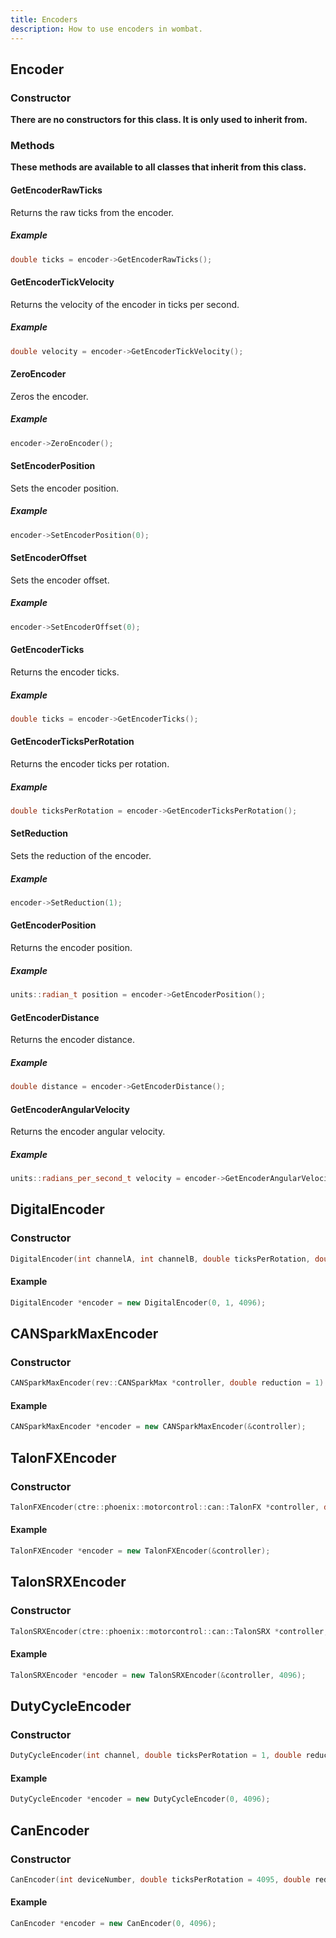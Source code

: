 ```yaml
---
title: Encoders
description: How to use encoders in wombat.
---
```


## Encoder

### Constructor

**There are no constructors for this class. It is only used to inherit from.**

### Methods

**These methods are available to all classes that inherit from this class.**

#### GetEncoderRawTicks

Returns the raw ticks from the encoder.

##### Example

```cpp
double ticks = encoder->GetEncoderRawTicks();
```

#### GetEncoderTickVelocity

Returns the velocity of the encoder in ticks per second.

##### Example

```cpp
double velocity = encoder->GetEncoderTickVelocity();
```

#### ZeroEncoder

Zeros the encoder.

##### Example

```cpp
encoder->ZeroEncoder();
```

#### SetEncoderPosition

Sets the encoder position.

##### Example

```cpp
encoder->SetEncoderPosition(0);
```

#### SetEncoderOffset

Sets the encoder offset.

##### Example

```cpp
encoder->SetEncoderOffset(0);
```

#### GetEncoderTicks

Returns the encoder ticks.

##### Example

```cpp
double ticks = encoder->GetEncoderTicks();
```

#### GetEncoderTicksPerRotation

Returns the encoder ticks per rotation.

##### Example

```cpp
double ticksPerRotation = encoder->GetEncoderTicksPerRotation();
```

#### SetReduction

Sets the reduction of the encoder.

##### Example

```cpp
encoder->SetReduction(1);
```

#### GetEncoderPosition

Returns the encoder position.

##### Example

```cpp
units::radian_t position = encoder->GetEncoderPosition();
```

#### GetEncoderDistance

Returns the encoder distance.

##### Example

```cpp
double distance = encoder->GetEncoderDistance();
```

#### GetEncoderAngularVelocity

Returns the encoder angular velocity.

##### Example

```cpp
units::radians_per_second_t velocity = encoder->GetEncoderAngularVelocity();
```

## DigitalEncoder

### Constructor

```cpp
DigitalEncoder(int channelA, int channelB, double ticksPerRotation, double reduction = 1)
```

#### Example

```cpp
DigitalEncoder *encoder = new DigitalEncoder(0, 1, 4096);
```

## CANSparkMaxEncoder

### Constructor

```cpp
CANSparkMaxEncoder(rev::CANSparkMax *controller, double reduction = 1)
```

#### Example

```cpp
CANSparkMaxEncoder *encoder = new CANSparkMaxEncoder(&controller);
```

## TalonFXEncoder

### Constructor

```cpp
TalonFXEncoder(ctre::phoenix::motorcontrol::can::TalonFX *controller, double reduction = 1)
```

#### Example

```cpp
TalonFXEncoder *encoder = new TalonFXEncoder(&controller);
```

## TalonSRXEncoder

### Constructor

```cpp
TalonSRXEncoder(ctre::phoenix::motorcontrol::can::TalonSRX *controller, double ticksPerRotation, double reduction = 1);
```

#### Example

```cpp
TalonSRXEncoder *encoder = new TalonSRXEncoder(&controller, 4096);
```

## DutyCycleEncoder

### Constructor

```cpp
DutyCycleEncoder(int channel, double ticksPerRotation = 1, double reduction = 1)
```

#### Example

```cpp
DutyCycleEncoder *encoder = new DutyCycleEncoder(0, 4096);
```

## CanEncoder

### Constructor

```cpp
CanEncoder(int deviceNumber, double ticksPerRotation = 4095, double reduction = 1, std::string name = "Drivebase")
```

#### Example

```cpp
CanEncoder *encoder = new CanEncoder(0, 4096);
```


